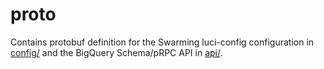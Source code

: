 # proto

Contains protobuf definition for the Swarming luci-config configuration in
[config/](config/) and the BigQuery Schema/pRPC API in [api/](api/).
